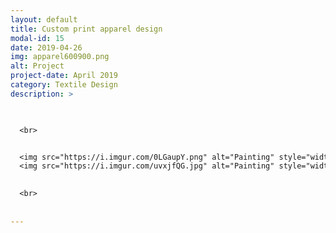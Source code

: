 ```yaml
---
layout: default
title: Custom print apparel design
modal-id: 15
date: 2019-04-26
img: apparel600900.png
alt: Project
project-date: April 2019
category: Textile Design
description: >


  
  <br>


  <img src="https://i.imgur.com/0LGaupY.png" alt="Painting" style="width: 100%;"/>
  <img src="https://i.imgur.com/uvxjfQG.jpg" alt="Painting" style="width: 100%;"/>

  
  <br>
  
  
---
```

